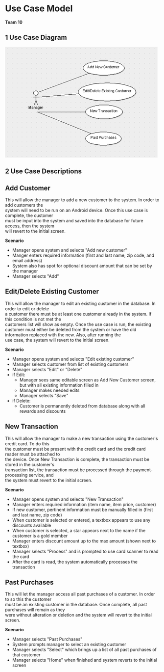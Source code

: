 # Use Case Model

**Team 10**

## 1 Use Case Diagram

![Use-Case Diagram](P2_UseCase.PNG "on hover description")

## 2 Use Case Descriptions

**Add Customer**
-----------------
This will allow the manager to add a new customer to the system. In order to add customers the  
system will need to be run on an Android device. Once this use case is complete, the customer  
must be input into the system and saved into the database for future access, then the system  
will revert to the initial screen.

**Scenario**
- Manager opens system and selects "Add new customer"
- Manger enters required information (first and last name, zip code, and email address)
- System also has spot for optional discount amount that can be set by the manager
- Manager selects "Add"

**Edit/Delete Existing Customer**
---------------------------------
This will allow the manager to edit an existing customer in the database. In order to edit or delete  
a customer there must be at least one customer already in the system. If this condition is not met the  
customers list will show as empty. Once the use case is run, the existing customer must either be 
deleted from the system or have the old information replaced with the new. Also, after running the  
use case, the system will revert to the initial screen.

**Scenario**
- Manager opens system and selects "Edit existing customer"
- Manager selects customer from list of existing customers
- Manager selects "Edit" or "Delete"
- if Edit:
	- Manager sees same editable screen as Add New Customer screen, but with all existing information filled in
	- Manager makes needed edits
	- Manager selects "Save"
- if Delete:
	- Customer is permanently deleted from database along with all rewards and discounts

**New Transaction**
-------------------
This will allow the manager to make a new transaction using the customer's credit card. To do this  
the customer must be present with the credit card and the credit card reader must be attached to  
the device. Once New Transaction is complete, the transaction must be stored in the customer's  
transaction list, the transaction must be processed through the payment-processing service, and  
the system must revert to the initial screen.

**Scenario**
- Manager opens system and selects "New Transaction"
- Manager enters required information (item name, item price, customer)
- If new customer, pertinent information must be manually filled in (first and last name, zip code)
- When customer is selected or entered, a textbox appears to use any discounts available
- When customer is selected, a star appears next to the name if the customer is a gold member
- Manager enters discount amount up to the max amount (shown next to textbox)
- Manager selects "Process" and is prompted to use card scanner to read the card
- After the card is read, the system automatically processes the transaction

**Past Purchases**
------------------
This will let the manager access all past purchases of a customer. In order to so this the customer  
must be an existing customer in the database. Once complete, all past purchases will remain as they  
were without alteration or deletion and the system will revert to the initial screen.

**Scenario**
- Manager selects "Past Purchases"
- System prompts manager to select an existing customer
- Manager selects "Select" which brings up a list of all past purchases of that customer
- Manager selects "Home" when finished and system reverts to the initial screen
